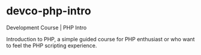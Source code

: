 # devco-php-intro

Development Course | PHP Intro

Introduction to PHP, a simple guided course for PHP enthusiast or who want to feel the PHP scripting experience.
